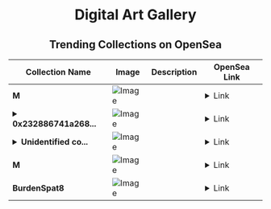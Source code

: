 <div align="center">

# Digital Art Gallery

## Trending Collections on OpenSea

| Collection Name                       | Image                                                                                     | Description                       | OpenSea Link                                                                                          |
|---------------------------------------|-------------------------------------------------------------------------------------------|-----------------------------------|--------------------------------------------------------------------------------------------------------|
| **M** | ![Image](https://i.seadn.io/s/raw/files/38065b30275c84490ea0920ec5ba5949.jpg?w=500&auto=format?w=200&auto=format) |  | <details><summary>Link</summary>[M](https://opensea.io/collection/m-841)</details> |
| **<details><summary>0x232886741a268...</summary>0x232886741a268dad42861437adbad5ad3b3916da</details>** | ![Image](https://i.seadn.io/s/raw/files/0120dbe70465f91ae019e541cba50a56.jpg?w=500&auto=format?w=200&auto=format) |  | <details><summary>Link</summary>[0x232886741a268dad42861437adbad5ad3b3916da](https://opensea.io/collection/0x232886741a268dad42861437adbad5ad3b3916da)</details> |
| **<details><summary>Unidentified co...</summary>Unidentified contract 92049aad-9d29-4101-8581-338fac66d705</details>** | ![Image](https://i.seadn.io/s/raw/files/a837708742ad8afcb35eb60ba787976d.jpg?w=500&auto=format?w=200&auto=format) |  | <details><summary>Link</summary>[Unidentified contract 92049aad-9d29-4101-8581-338fac66d705](https://opensea.io/collection/unidentified-contract-92049aad-9d29-4101-8581-338f)</details> |
| **M** | ![Image](https://i.seadn.io/s/raw/files/38065b30275c84490ea0920ec5ba5949.jpg?w=500&auto=format?w=200&auto=format) |  | <details><summary>Link</summary>[M](https://opensea.io/collection/m-840)</details> |
| **BurdenSpat8** | ![Image](https://i.seadn.io/s/raw/files/8298f372bd1fb479414dfb529ba84348.png?w=500&auto=format?w=200&auto=format) |  | <details><summary>Link</summary>[BurdenSpat8](https://opensea.io/collection/burdenspat8)</details> |

</div>
